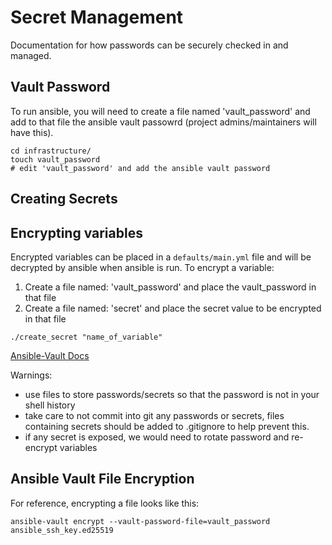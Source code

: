 # Secret Management

Documentation for how passwords can be securely checked in and managed.

## Vault Password

To run ansible, you will need to create a file named 'vault_password'
and add to that file the ansible vault passowrd (project admins/maintainers
will have this).

```
cd infrastructure/
touch vault_password
# edit 'vault_password' and add the ansible vault password
```

## Creating Secrets

## Encrypting variables

Encrypted variables can be placed in a `defaults/main.yml` file and
will be decrypted by ansible when ansible is run. To encrypt a variable:

1. Create a file named: 'vault_password' and place the vault_password
   in that file
1. Create a file named: 'secret' and place the secret value to be
   encrypted in that file

```
./create_secret "name_of_variable"
```

[Ansible-Vault Docs](https://docs.ansible.com/ansible/latest/user_guide/vault.html)

Warnings:

* use files to store passwords/secrets so that the password is not in your
  shell history
* take care to not commit into git any passwords or secrets, files containing
  secrets should be added to .gitignore to help prevent this.
* if any secret is exposed, we would need to rotate password and
  re-encrypt variables

## Ansible Vault File Encryption

For reference, encrypting a file looks like this:

```
ansible-vault encrypt --vault-password-file=vault_password ansible_ssh_key.ed25519
```
